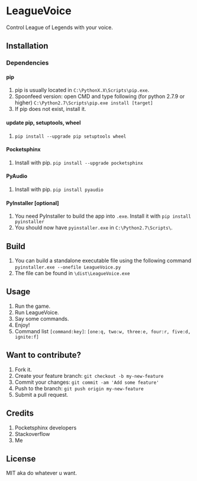 # LeagueVoice
Control League of Legends with your voice.

## Installation
### Dependencies
#### pip
1. pip is usually located in `C:\PythonX.X\Scripts\pip.exe`.
2. Spoonfeed version: open CMD and type following (for python 2.7.9 or higher) `C:\Python2.7\Scripts\pip.exe install [target]`
3. If pip does not exist, install it.

#### update pip, setuptools, wheel
1. `pip install --upgrade pip setuptools wheel`

#### Pocketsphinx
1. Install with pip. `pip install --upgrade pocketsphinx`

#### PyAudio
1. Install with pip. `pip install pyaudio`

#### PyInstaller [optional]
1. You need PyInstaller to build the app into `.exe`. Install it with `pip install pyinstaller`
2. You should now have `pyinstaller.exe` in `C:\Python2.7\Scripts\`.

## Build
1. You can build a standalone executable file using the following command `pyinstaller.exe --onefile LeagueVoice.py`
2. The file can be found in `\dist\LeagueVoice.exe`

## Usage
1. Run the game.
2. Run LeagueVoice.
3. Say some commands.
4. Enjoy!
5. Command list `[command:key]`: `[one:q, two:w, three:e, four:r, five:d, ignite:f]`


## Want to contribute?
1. Fork it.
2. Create your feature branch: `git checkout -b my-new-feature`
3. Commit your changes: `git commit -am 'Add some feature'`
4. Push to the branch: `git push origin my-new-feature`
5. Submit a pull request.

## Credits
1. Pocketsphinx developers
2. Stackoverflow
3. Me

## License
MIT aka do whatever u want.